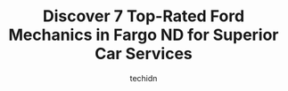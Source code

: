 ---
layout: ampstory
image: https://images.unsplash.com/photo-1611088135647-aa5eb1b5f390?ixlib=rb-4.0.3&ixid=MnwxMjA3fDB8MHxwaG90by1wYWdlfHx8fGVufDB8fHx8&auto=format&fit=crop&w=640&h=853&q=80
author: techidn
featured: false
description: Searching for the finest Ford Mechanic in Fargo ND, USA? Look no further than the 7 best Ford Mechanic in the area, where youll find a team of highly qualified professionals ready to handle
title: Discover 7 Top-Rated Ford Mechanics in Fargo ND for Superior Car Services
cover:
   title: Discover 7 Top-Rated Ford Mechanics in Fargo ND for Superior Car Services
   subtitle: Rickpate
   background: https://images.unsplash.com/photo-1611088135647-aa5eb1b5f390?ixlib=rb-4.0.3&ixid=MnwxMjA3fDB8MHxwaG90by1wYWdlfHx8fGVufDB8fHx8&auto=format&fit=crop&w=640&h=853&q=80

pages: 
 - layout: thirds
   top: <h1>#1 Matts Automotive Service Center</h1>
   bottom: "<p>Wow! where do I begin? Matt, Jenn and the entire crew were very accommodating and very straight forward. I usually dread going to any automotive repair center but my expe</p>"
   background: https://www.knot35.com/toplist/wp-content/uploads/2023/06/best-ford-mechanic-1-in-fargo-nd-1685837590.jpeg
   backgroundblur: true
 - layout: thirds
   top: <h1>#2 Certified Auto Repair</h1>
   bottom: "<p>3060 25th St S, Fargo, ND 58103, United States</p>"
   background: https://www.knot35.com/toplist/wp-content/uploads/2023/06/best-ford-mechanic-2-in-fargo-nd-1685837590.jpeg
   cta:
      link: https://www.knot35.com/toplist/discover-7-top-rated-ford-mechanics-in-fargo-nd-for-superior-car-services/
      text: Discover 7 Top-Rated Ford Mechanics in Fargo ND for Superior Car Services
 - layout: thirds
   top: <h1>#3 Tuffy Tire & Auto Service Center</h1>
   bottom: "<p>1025 45th St S, Fargo, ND 58103, United States</p>"
   background: https://www.knot35.com/toplist/wp-content/uploads/2023/06/best-ford-mechanic-3-in-fargo-nd-1685837591.jpeg
   cta:
      link: https://www.knot35.com/toplist/discover-7-top-rated-ford-mechanics-in-fargo-nd-for-superior-car-services/
      text: Discover 7 Top-Rated Ford Mechanics in Fargo ND for Superior Car Services
 - layout: thirds
   top: <h1>#4 Matts Automotive Service Center</h1>
   bottom: "<p>1617 32nd Ave S, Fargo, ND 58103, United States</p>"
   background: https://images.unsplash.com/photo-1484589065579-248aad0d8b13?ixlib=rb-4.0.3&ixid=MnwxMjA3fDB8MHxwaG90by1wYWdlfHx8fGVufDB8fHx8&auto=format&fit=crop&w=640&h=853&q=80
   cta:
      link: https://www.knot35.com/toplist/discover-7-top-rated-ford-mechanics-in-fargo-nd-for-superior-car-services/
      text: Discover 7 Top-Rated Ford Mechanics in Fargo ND for Superior Car Services
 - layout: thirds
   top: <h1>#5 Elite Automotive Center</h1>
   bottom: "<p>3201 39th St S, Fargo, ND 58104, United States</p>"
   background: https://images.unsplash.com/photo-1613843873231-1447db182f97?ixlib=rb-4.0.3&ixid=MnwxMjA3fDB8MHxwaG90by1wYWdlfHx8fGVufDB8fHx8&auto=format&fit=crop&w=640&h=853&q=80
   cta:
      link: https://www.knot35.com/toplist/discover-7-top-rated-ford-mechanics-in-fargo-nd-for-superior-car-services/
      text: Discover 7 Top-Rated Ford Mechanics in Fargo ND for Superior Car Services
 - layout: thirds
   top: <h1>#6 I-29 Automotive Service & Towing</h1>
   bottom: "<p>3523 Main Ave, Fargo, ND 58103, United States</p>"
   background: https://images.unsplash.com/photo-1567360425618-1594206637d2?ixlib=rb-4.0.3&ixid=MnwxMjA3fDB8MHxwaG90by1wYWdlfHx8fGVufDB8fHx8&auto=format&fit=crop&w=640&h=853&q=80
   cta:
      link: https://www.knot35.com/toplist/discover-7-top-rated-ford-mechanics-in-fargo-nd-for-superior-car-services/
      text: Discover 7 Top-Rated Ford Mechanics in Fargo ND for Superior Car Services
 - layout: thirds
   top: <h1>#7 Coreys Car Care Center</h1>
   bottom: "<p>4001 4th Ave S, Fargo, ND 58103, United States</p>"
   background: https://images.unsplash.com/photo-1488554378835-f7acf46e6c98?ixlib=rb-4.0.3&ixid=MnwxMjA3fDB8MHxwaG90by1wYWdlfHx8fGVufDB8fHx8&auto=format&fit=crop&w=640&h=853&q=80
   cta:
      link: https://www.knot35.com/toplist/discover-7-top-rated-ford-mechanics-in-fargo-nd-for-superior-car-services/
      text: Discover 7 Top-Rated Ford Mechanics in Fargo ND for Superior Car Services
 - layout: thirds
   middle: Continue reading...
   background: https://images.unsplash.com/photo-1527066579998-dbbae57f45ce?ixlib=rb-4.0.3&ixid=MnwxMjA3fDB8MHxwaG90by1wYWdlfHx8fGVufDB8fHx8&auto=format&fit=crop&w=640&h=853&q=80
   cta:
      link: https://www.knot35.com/toplist/discover-7-top-rated-ford-mechanics-in-fargo-nd-for-superior-car-services/
      text: Discover 7 Top-Rated Ford Mechanics in Fargo ND for Superior Car Services
      
---